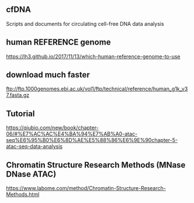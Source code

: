 ## cfDNA
Scripts and documents for circulating cell-free DNA data analysis

## human REFERENCE genome
https://lh3.github.io/2017/11/13/which-human-reference-genome-to-use

## download much faster
ftp://ftp.1000genomes.ebi.ac.uk/vol1/ftp/technical/reference/human_g1k_v37.fasta.gz

## Tutorial
https://qiubio.com/new/book/chapter-06/#%E7%AC%AC%E4%BA%94%E7%AB%A0-atac-seq%E6%95%B0%E6%8D%AE%E5%88%86%E6%9E%90chapter-5-atac-seq-data-analysis

## Chromatin Structure Research Methods (MNase DNase ATAC)
https://www.labome.com/method/Chromatin-Structure-Research-Methods.html
